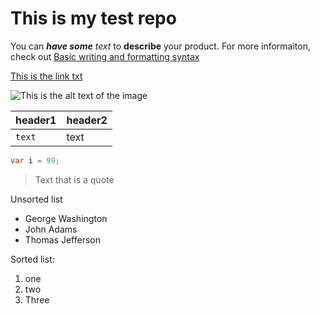 # This is my test repo

You can _**have some**_ *text* to **describe** your product. For more informaiton, check out [Basic writing and formatting syntax](https://docs.github.com/en/get-started/writing-on-github/getting-started-with-writing-and-formatting-on-github/basic-writing-and-formatting-syntax)

[This is the link txt](https://www.microsfot.com)

![This is the alt text of the image](https://docs.microsoft.com/azure/active-directory-b2c/media/configure-authentication-sample-web-app-with-api/web-app-with-api-architecture.png)

| header1| header2|
| ---- | ---- |
| `text`| text|

```csharp
var i = 99;
```

> Text that is a quote

Unsorted list

- George Washington
- John Adams
- Thomas Jefferson


Sorted list:

1. one
1. two
1. Three
